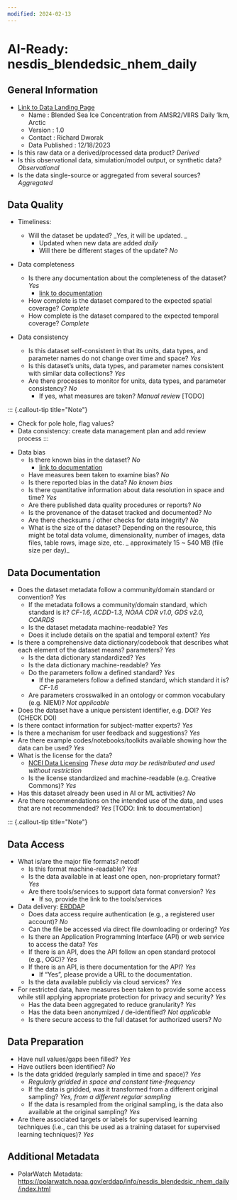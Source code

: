 ```yaml
---
modified: 2024-02-13
---
```


# AI-Ready: nesdis_blendedsic_nhem_daily
## General Information
- [Link to Data Landing Page](https://polarwatch.noaa.gov/catalog/ice-conc-nh-blended-nesdis/preview)
  - Name : Blended Sea Ice Concentration from AMSR2/VIIRS Daily 1km, Arctic
  - Version : 1.0
  - Contact : Richard Dworak
  - Data Published : 12/18/2023
- Is this raw data or a derived/processed data product? _Derived_
- Is this observational data, simulation/model output, or synthetic data?  _Observational_ 
- Is the data single-source or aggregated from several sources? _Aggregated_



## Data Quality
- Timeliness:
  - Will the dataset be updated? _Yes, it will be updated. _
    - Updated when new data are added _daily_
    - Will there be different stages of the update?  _No_
 
- Data completeness 
  - Is there any documentation about the completeness of the dataset? _Yes_
    - [link to documentation](https://www.mdpi.com/2072-4292/13/15/2982)
  - How complete is the dataset compared to the expected spatial coverage?
    _Complete_
  - How complete is the dataset compared to the expected temporal coverage?
    _Complete_
- Data consistency
  - Is this dataset self-consistent in that its units, data types, and parameter names
    do not change over time and space? _Yes_
  - Is this dataset’s units, data types, and parameter names consistent with similar data
    collections? _Yes_
  - Are there processes to monitor for units, data types, and parameter consistency? 
    _No_ 
    - If yes, what measures are taken? _Manual review_ [TODO]


::: {.callout-tip title="Note"}
* Check for pole hole, flag values?
* Data consistency: create data management plan and add review process
:::

- Data bias
  - Is there known bias in the dataset? _No_
    - [link to documentation](https://www.mdpi.com/2072-4292/13/15/2982)
  - Have measures been taken to examine bias? _No_
  - Is there reported bias in the data? _No known bias_
  - Is there quantitative information about data resolution in space and time? _Yes_
  - Are there published data quality procedures or reports? _No_ 
  - Is the provenance of the dataset tracked and documented? _No_
  - Are there checksums / other checks for data integrity? _No_
  - What is the size of the dataset? Depending on the resource, this might be total data volume,
    dimensionality, number of images, data files, table rows, image size, etc.  _ approximately 15 ~ 540 MB (file size per day)_

## Data Documentation
- Does the dataset metadata follow a community/domain standard or convention? _Yes_
  - If the metadata follows a community/domain standard, which standard is it? _CF-1.6, ACDD-1.3, NOAA CDR v1.0, GDS v2.0, COARDS_
  - Is the dataset metadata machine-readable? _Yes_
  - Does it include details on the spatial and temporal extent? _Yes_
- Is there a comprehensive data dictionary/codebook that describes what each element of
  the dataset means? parameters? _Yes_
  - Is the data dictionary standardized? _Yes_
  - Is the data dictionary machine-readable? _Yes_
  - Do the parameters follow a defined standard? _Yes_
    - If the parameters follow a defined standard, which standard it is? _CF-1.6_
  - Are parameters crosswalked in an ontology or common vocabulary (e.g. NIEM)? _Not applicable_
- Does the dataset have a unique persistent identifier, e.g. DOI?  _Yes_ (CHECK DOI)
- Is there contact information for subject-matter experts? _Yes_
- Is there a mechanism for user feedback and suggestions? _Yes_
- Are there example codes/notebooks/toolkits available showing how the data can be used? _Yes_ 
- What is the license for the data? 
  - [NCEI Data Licensing](https://www.ncei.noaa.gov/archive#:~:text=Because%20works%20of%20the%20US%20government%20are,license%20to%20that%20portion%20of%20its%20holdings.) _These data may be redistributed and used without restriction_
  - Is the license standardized and machine-readable (e.g. Creative Commons)?  _Yes_
- Has this dataset already been used in AI or ML activities? _No_
- Are there recommendations on the intended use of the data, and uses that are not recommended? _Yes_ [TODO: link to documentation]


::: {.callout-tip title="Note"}

## Data Access  
- What is/are the major file formats? netcdf
  - Is this format machine-readable? _Yes_ 
  - Is the data available in at least one open, non-proprietary format? _Yes_
  - Are there tools/services to support data format conversion? _Yes_
    - If so, provide the link to the tools/services
- Data delivery: [ERDDAP](https://polarwatch.noaa.gov/erddap/griddap/nesdis_blendedsic_nhem_daily.html)
  - Does data access require authentication (e.g., a registered user account)? _No_
  - Can the file be accessed via direct file downloading or ordering?  _Yes_
  - Is there an Application Programming Interface (API) or web service to access the data?
    _Yes_
  - If there is an API, does the API follow an open standard protocol (e.g., OGC)? _Yes_
  - If there is an API, is there documentation for the API? _Yes_
    - If “Yes”, please provide a URL to the documentation.
  - Is the data available publicly via cloud services?  _Yes_
- For restricted data, have measures been taken to provide some access while still applying
   appropriate protection for privacy and security?  _Yes_
  - Has the data been aggregated to reduce granularity?  _Yes_ 
  - Has the data been anonymized / de-identified? _Not applicable_
  - Is there secure access to the full dataset for authorized users?  _No_

## Data Preparation

- Have null values/gaps been filled? _Yes_
- Have outliers been identified? _No_
- Is the data gridded (regularly sampled in time and space)? _Yes_
    - _Regularly gridded in space and constant time-frequency_
  - If the data is gridded, was it transformed from a different original sampling? 
    _Yes,  from a different regular sampling_
  - If the data is resampled from the original sampling, is the data also available at the original sampling? 
    _Yes_
- Are there associated targets or labels for supervised learning techniques (i.e., can this be
  used as a training dataset for supervised learning techniques)? _Yes_


##  Additional Metadata
* PolarWatch Metadata: https://polarwatch.noaa.gov/erddap/info/nesdis_blendedsic_nhem_daily/index.html 
